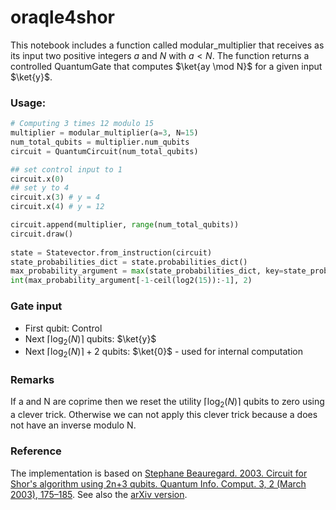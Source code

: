 # oraqle4shor

This notebook includes a function called modular_multiplier that receives as its input two positive integers $a$ and $N$ with $a < N$. The function returns a controlled QuantumGate that computes $\ket{ay \mod N}$ for a given input $\ket{y}$.

### Usage:

```python
# Computing 3 times 12 modulo 15
multiplier = modular_multiplier(a=3, N=15)
num_total_qubits = multiplier.num_qubits
circuit = QuantumCircuit(num_total_qubits)

## set control input to 1
circuit.x(0)
## set y to 4
circuit.x(3) # y = 4
circuit.x(4) # y = 12

circuit.append(multiplier, range(num_total_qubits))
circuit.draw()
 
state = Statevector.from_instruction(circuit)
state_probabilities_dict = state.probabilities_dict()
max_probability_argument = max(state_probabilities_dict, key=state_probabilities_dict.get)
int(max_probability_argument[-1-ceil(log2(15)):-1], 2)
```

### Gate input

* First qubit: Control
* Next $\left\lceil\log_2(N)\right\rceil$ qubits: $\ket{y}$
* Next $\left\lceil\log_2(N)\right\rceil+2$ qubits: $\ket{0}$ - used for internal computation

### Remarks

If a and N are coprime then we reset the utility $\left\lceil\log_2(N)\right\rceil$ qubits to zero using a clever trick. Otherwise we can not apply this clever trick because a does not have an inverse modulo N.

### Reference

The implementation is based on [Stephane Beauregard. 2003. Circuit for Shor's algorithm using 2n+3 qubits. Quantum Info. Comput. 3, 2 (March 2003), 175–185](https://dl.acm.org/doi/10.5555/2011517.2011525). See also the [arXiv version](https://arxiv.org/abs/quant-ph/0205095).
